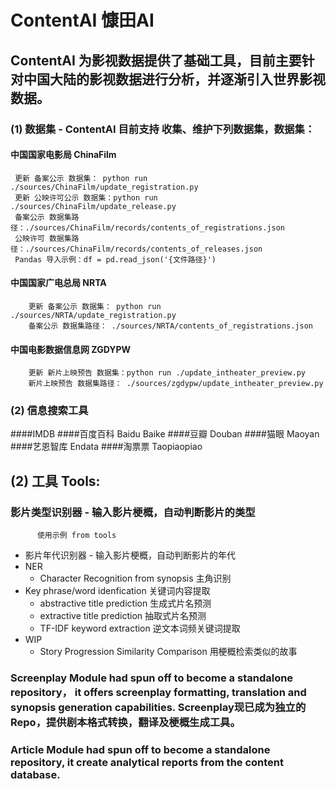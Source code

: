 # ContentAI 慷田AI

## ContentAI 为影视数据提供了基础工具，目前主要针对中国大陆的影视数据进行分析，并逐渐引入世界影视数据。

### (1) 数据集 - ContentAI 目前支持 收集、维护下列数据集，数据集：
#### 中国国家电影局 ChinaFilm
     更新 备案公示 数据集： python run ./sources/ChinaFilm/update_registration.py
     更新 公映许可公示 数据集：python run ./sources/ChinaFilm/update_release.py
     备案公示 数据集路径：./sources/ChinaFilm/records/contents_of_registrations.json
     公映许可 数据集路径：./sources/ChinaFilm/records/contents_of_releases.json
     Pandas 导入示例：df = pd.read_json('{文件路径}')
        
#### 中国国家广电总局 NRTA
        更新 备案公示 数据集： python run ./sources/NRTA/update_registration.py
        备案公示 数据集路径： ./sources/NRTA/contents_of_registrations.json
  
#### 中国电影数据信息网 ZGDYPW
        更新 新片上映预告 数据集：python run ./update_intheater_preview.py
        新片上映预告 数据集路径： ./sources/zgdypw/update_intheater_preview.py

### (2) 信息搜索工具
####IMDB
####百度百科 Baidu Baike 
####豆瓣 Douban 
####猫眼 Maoyan 
####艺恩智库 Endata 
####淘票票 Taopiaopiao 

## (2) 工具 Tools:
### 影片类型识别器 - 输入影片梗概，自动判断影片的类型
          使用示例 from tools
  - 影片年代识别器 - 输入影片梗概，自动判断影片的年代
  - NER 
    - Character Recognition from synopsis 主角识别
  - Key phrase/word idenfication 关键词内容提取
    - abstractive title prediction 生成式片名预测
    - extractive title prediction 抽取式片名预测
    - TF-IDF keyword extraction 逆文本词频关键词提取
  - WIP
    - Story Progression Similarity Comparison 用梗概检索类似的故事

### Screenplay Module had spun off to become a standalone repository， it offers screenplay formatting, translation and synopsis generation capabilities. Screenplay现已成为独立的Repo，提供剧本格式转换，翻译及梗概生成工具。

### Article Module had spun off to become a standalone repository, it create analytical reports from the content database.

